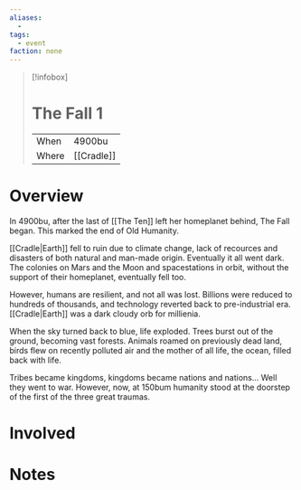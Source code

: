 ```yaml
---
aliases:
  -
tags:
  - event
faction: none
---
```


> [!infobox] 
> # The Fall 1
> | | |
> | ---- | ---- |
> | When | 4900bu |
> | Where | [[Cradle]] |

# Overview
In 4900bu, after the last of [[The Ten]] left her homeplanet behind, The Fall began. This marked the end of Old Humanity.

[[Cradle|Earth]] fell to ruin due to climate change, lack of recources and disasters of both natural and man-made origin. Eventually it all went dark. The colonies on Mars and the Moon and spacestations in orbit, without the support of their homeplanet, eventually fell too.

However, humans are resilient, and not all was lost. Billions were reduced to hundreds of thousands, and technology reverted back to pre-industrial era. [[Cradle|Earth]] was a dark cloudy orb for millienia.

When the sky turned back to blue, life exploded. Trees burst out of the ground, becoming vast forests. Animals roamed on previously dead land, birds flew on recently polluted air and the mother of all life, the ocean, filled back with life.

Tribes became kingdoms, kingdoms became nations and nations... Well they went to war. However, now, at 150bum humanity stood at the doorstep of the first of the three great traumas.

# Involved

# Notes


